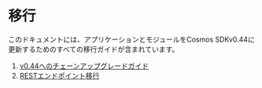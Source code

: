 # 移行

このドキュメントには、アプリケーションとモジュールをCosmos SDKv0.44に更新するためのすべての移行ガイドが含まれています。

1. [v0.44へのチェーンアップグレードガイド](./chain-upgrade-guide-044.md)
2. [RESTエンドポイント移行](./rest.md)